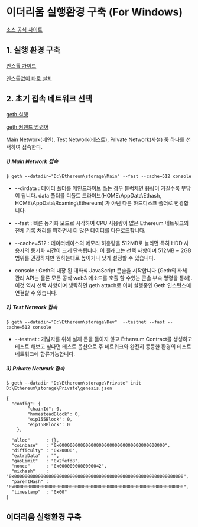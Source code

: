 이더리움 실행환경 구축 (For Windows)
=============
[소스 공식 사이트](github.com/ethereum/go-ethereum)



## 1. 실행 환경 구축
[인스톨 가이드](github.com/ethereum/go-ethereum/wiki/Building-Ethereum)

[인스톨없이 바로 설치](geth.ethereum.org/downloads/)


## 2. 초기 접속 네트워크 선택
[geth 실행](github.com/ethereum/go-ethereum#running-geth)

[geth 커맨드 명령어](github.com/ethereum/go-ethereum/wiki/Command-Line-Options)

Main Network(메인), Test Network(테스트), Private Network(사설) 중 하나를 선택하여 접속한다.
##### 1) Main Network 접속
`$ geth --datadir="D:\Ethereum\storage\Main" --fast --cache=512 console
`

+ --dirdata :  데이터 폴더를 메인드라이브 쓰는 경우 블럭체인 용량이 커질수록 부담이 됩니다. data 폴더를 디폴트 드라이브(HOME\AppData\Ethash, HOME\AppData\Roaming\Ethereum) 가 아닌 다른 하드디스크 폴더로  변경합니다.
+ --fast : 빠른 동기화 모드로 시작하여 CPU 사용량이 많은 Ethereum 네트워크의 전체 기록 처리를 피하면서 더 많은 데이터를 다운로드합니다.
+ --cache=512 : 데이터베이스의 메모리 허용량을 512MB로 늘리면 특히 HDD 사용자의 동기화 시간이 크게 단축됩니다. 이 플래그는 선택 사항이며 512MB ~ 2GB 범위를 권장하지만 원하는대로 높이거나 낮게 설정할 수 있습니다.

+ console : Geth의 내장 된 대화식 JavaScript 콘솔을 시작합니다 (Geth의 자체 관리 API는 물론 모든 공식 web3 메소드를 호출 할 수있는 콘솔 부속 명령을 통해). 이것 역시 선택 사항이며 생략하면 geth attach로 이미 실행중인 Geth 인스턴스에 연결할 수 있습니다.


##### 2) Test Network 접속
`$ geth --datadir="D:\Ethereum\storage\Dev"  --testnet --fast --cache=512 console
`

+ --testnet : 개발자를 위해 실제 돈을 들이지 않고  Ethereum Contract를 생성하고 테스트 해보고 싶다면 테스트 옵션으로 주 네트워크와 완전히 동등한 환경의 테스트 네트워크에 합류가능합니다.


##### 3) Private Network 접속
`$ geth --datadir "D:\Ethereum\storage\Private" init  D:\Ethereum\storage\Private\genesis.json 
`
```
{
  "config": {
        "chainId": 0,
        "homesteadBlock": 0,
        "eip155Block": 0,
        "eip158Block": 0
    },

  "alloc"      : {},
  "coinbase"   : "0x0000000000000000000000000000000000000000",
  "difficulty" : "0x20000",
  "extraData"  : "",
  "gasLimit"   : "0x2fefd8",
  "nonce"      : "0x0000000000000042",
  "mixhash"    : "0x0000000000000000000000000000000000000000000000000000000000000000",
  "parentHash" : "0x0000000000000000000000000000000000000000000000000000000000000000",
  "timestamp"  : "0x00"
}
```

이더리움 실행환경 구축 
-------------------
